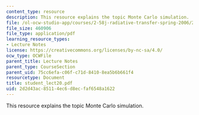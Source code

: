 ```yaml
---
content_type: resource
description: This resource explains the topic Monte Carlo simulation.
file: /ol-ocw-studio-app/courses/2-58j-radiative-transfer-spring-2006/2d2d43ac85114ec6d8ecfaf6548a1622_student_lect20.pdf
file_size: 460906
file_type: application/pdf
learning_resource_types:
- Lecture Notes
license: https://creativecommons.org/licenses/by-nc-sa/4.0/
ocw_type: OCWFile
parent_title: Lecture Notes
parent_type: CourseSection
parent_uid: 75cc6efa-c06f-c71d-8410-8ea5b6b661f4
resourcetype: Document
title: student_lect20.pdf
uid: 2d2d43ac-8511-4ec6-d8ec-faf6548a1622
---
```

This resource explains the topic Monte Carlo simulation.